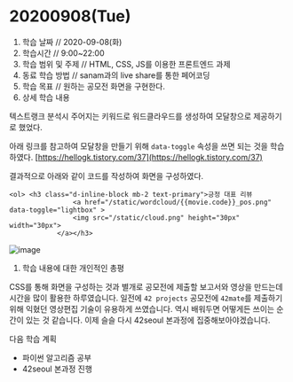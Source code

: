 # 20200908\(Tue\)

1. 학습 날짜 // 2020-09-08\(화\)
2. 학습시간 // 9:00~22:00
3. 학습 범위 및 주제 // HTML, CSS, JS를 이용한 프론트엔드 과제
4. 동료 학습 방법 // sanam과의 live share를 통한 페어코딩
5. 학습 목표 // 원하는 공모전 화면을 구현한다.
6. 상세 학습 내용

텍스트랭크 분석시 주어지는 키워드로 워드클라우드를 생성하여 모달창으로 제공하기로 했었다.

아래 링크를 참고하여 모달창을 만들기 위해 `data-toggle` 속성을 쓰면 되는 것을 학습하였다. [https://hellogk.tistory.com/37](https://hellogk.tistory.com/37)

결과적으로 아래와 같이 코드를 작성하여 화면을 구성하였다.

```text
<ol> <h3 class="d-inline-block mb-2 text-primary">긍정 대표 리뷰
                <a href="/static/wordcloud/{{movie.code}}_pos.png" data-toggle="lightbox" >
                <img src="/static/cloud.png" height="30px" width="30px">
            </a></h3>
```

![image](https://user-images.githubusercontent.com/54612343/93018676-6c958480-f60c-11ea-81ac-ecbb5301abd6.png)

1. 학습 내용에 대한 개인적인 총평

CSS를 통해 화면을 구성하는 것과 별개로 공모전에 제출할 보고서와 영상을 만드는데 시간을 많이 활용한 하루였습니다. 일전에 `42 projects` 공모전에 `42mate`를 제출하기 위해 익혔던 영상편집 기술이 유용하게 쓰였습니다. 역시 배워두면 어떻게든 쓰이는 순간이 있는 것 같습니다. 이제 슬슬 다시 42seoul 본과정에 집중해보아야겠습니다.

다음 학습 계획

* 파이썬 알고리즘 공부
* 42seoul 본과정 진행

